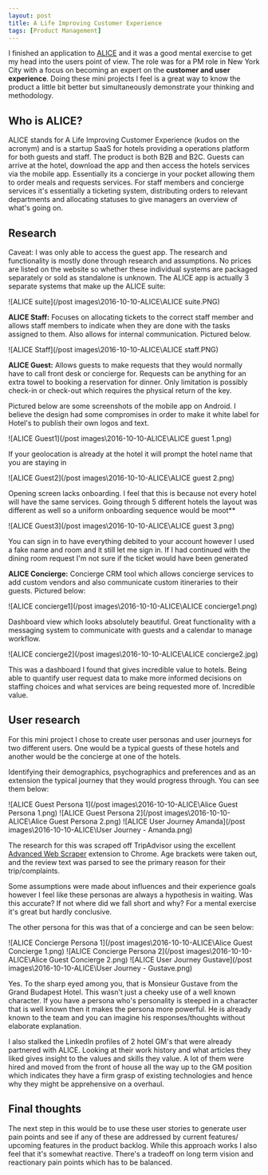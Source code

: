 ```yaml
---
layout: post
title: A Life Improving Customer Experience
tags: [Product Management]
---
```


I finished an application to [ALICE](http://info.aliceapp.com/) and it was a good mental exercise to get my head into the users point of view. The role was for a PM role in New York City with a focus on becoming an expert on the **customer and user experience**. Doing these mini projects I feel is a great way to know the product a little bit better but simultaneously demonstrate your thinking and methodology.

## Who is ALICE?

ALICE stands for A Life Improving Customer Experience (kudos on the acronym) and is a startup SaaS for hotels providing a operations platform for both guests and staff. The product is both B2B and B2C. Guests can arrive at the hotel, download the app and then access the hotels services via the mobile app. Essentially its a concierge in your pocket allowing them to order meals and requests services. For staff members and concierge services it's essentially a ticketing system, distributing orders to relevant departments and allocating statuses to give managers an overview of what's going on.

## Research

Caveat: I was only able to access the guest app. The research and functionality is mostly done through research and assumptions. No prices are listed on the website so whether these individual systems are packaged separately or sold as standalone is unknown. The ALICE app is actually 3 separate systems that make up the ALICE suite:

![ALICE suite](/post images\2016-10-10-ALICE\ALICE suite.PNG)

**ALICE Staff:** Focuses on allocating tickets to the correct staff member and allows staff members to indicate when they are done with the tasks assigned to them. Also allows for internal communication. Pictured below.

![ALICE Staff](/post images\2016-10-10-ALICE\ALICE staff.PNG)


**ALICE Guest:** Allows guests to make requests that they would normally have to call front desk or concierge for. Requests can be anything for an extra towel to booking a reservation for dinner. Only limitation is possibly check-in or check-out which requires the physical return of the key.

Pictured below are some screenshots of the mobile app on Android. I believe the design had some compromises in order to make it white label for Hotel's to publish their own logos and text.

![ALICE Guest1](/post images\2016-10-10-ALICE\ALICE guest 1.png)

If your geolocation is already at the hotel it will prompt the hotel name that you are staying in

![ALICE Guest2](/post images\2016-10-10-ALICE\ALICE guest 2.png)

Opening screen lacks onboarding. I feel that this is because not every hotel will have the same services. Going through 5 different hotels the layout was different as well so a uniform onboarding sequence would be moot**

![ALICE Guest3](/post images\2016-10-10-ALICE\ALICE guest 3.png)

You can sign in to have everything debited to your account however I used a fake name and room and it still let me sign in. If I had continued with the dining room request I'm not sure if the ticket would have been generated


**ALICE Concierge:** Concierge CRM tool which allows concierge services to add custom vendors and also communicate custom itineraries to their guests. Pictured below:

![ALICE concierge1](/post images\2016-10-10-ALICE\ALICE concierge1.png)

Dashboard view which looks absolutely beautiful. Great functionality with a messaging system to communicate with guests and a calendar to manage workflow.

![ALICE concierge2](/post images\2016-10-10-ALICE\ALICE concierge2.jpg)

This was a dashboard I found that gives incredible value to hotels. Being able to quantify user request data to make more informed decisions on staffing choices and what services are being requested more of. Incredible value.

## User research

For this mini project I chose to create user personas and user journeys for two different users. One would be a typical guests of these hotels and another would be the concierge at one of the hotels.

Identifying their demographics, psychographics and preferences and as an extension the typical journey that they would progress through. You can see them below:

![ALICE Guest Persona 1](/post images\2016-10-10-ALICE\Alice Guest Persona 1.png)
![ALICE Guest Persona 2](/post images\2016-10-10-ALICE\Alice Guest Persona 2.png)
![ALICE User Journey Amanda](/post images\2016-10-10-ALICE\User Journey - Amanda.png)

The research for this was scraped off TripAdvisor using the excellent [Advanced Web Scraper](https://chrome.google.com/webstore/detail/advanced-web-scraper/gpolcofcjjiooogejfbaamdgmgfehgff) extension to Chrome. Age brackets were taken out, and the review text was parsed to see the primary reason for their trip/complaints.

Some assumptions were made about influences and their experience goals however I feel like these personas are always a hypothesis in waiting. Was this accurate? If not where did we fall short and why? For a mental exercise it's great but hardly conclusive.

The other persona for this was that of a concierge and can be seen below:

![ALICE Concierge Persona 1](/post images\2016-10-10-ALICE\Alice Guest Concierge 1.png)
![ALICE Concierge Persona 2](/post images\2016-10-10-ALICE\Alice Guest Concierge 2.png)
![ALICE User Journey Gustave](/post images\2016-10-10-ALICE\User Journey - Gustave.png)


Yes. To the sharp eyed among you, that is Monsieur Gustave from the Grand Budapest Hotel. This wasn't just a cheeky use of a well known character. If you have a persona who's personality is steeped in a character that is well known then it makes the persona more powerful. He is already known to the team and you can imagine his responses/thoughts without elaborate explanation.

I also stalked the LinkedIn profiles of 2 hotel GM's that were already partnered with ALICE. Looking at their work history and what articles they liked gives insight to the values and skills they value. A lot of them were hired and moved from the front of house all the way up to the GM position which indicates they have a firm grasp of existing technologies and hence why they might be apprehensive on a overhaul.

## Final thoughts

The next step in this would be to use these user stories to generate user pain points and see if any of these are addressed by current features/ upcoming features in the product backlog. While this approach works I also feel that it's somewhat reactive. There's a tradeoff on long term vision and reactionary pain points which has to be balanced.
